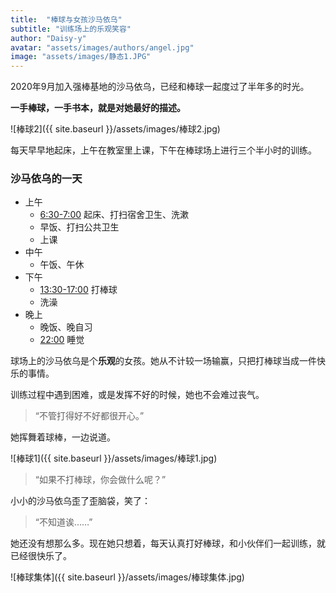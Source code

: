 ```yaml
---
title:  "棒球与女孩沙马依乌"
subtitle: "训练场上的乐观笑容"
author: "Daisy-y"
avatar: "assets/images/authors/angel.jpg"
image: "assets/images/静态1.JPG"
---
```


2020年9月加入强棒基地的沙马依乌，已经和棒球一起度过了半年多的时光。

**一手棒球，一手书本，就是对她最好的描述。**

![棒球2]({{ site.baseurl }}/assets/images/棒球2.jpg)

每天早早地起床，上午在教室里上课，下午在棒球场上进行三个半小时的训练。

### 沙马依乌的一天
- 上午
    - <u>6:30-7:00</u> 起床、打扫宿舍卫生、洗漱
    - 早饭、打扫公共卫生
    - 上课
- 中午
    - 午饭、午休
- 下午
    - <u>13:30-17:00</u> 打棒球
    - 洗澡
- 晚上
    - 晚饭、晚自习
    - <u>22:00</u> 睡觉

球场上的沙马依乌是个**乐观**的女孩。她从不计较一场输赢，只把打棒球当成一件快乐的事情。

训练过程中遇到困难，或是发挥不好的时候，她也不会难过丧气。

> “不管打得好不好都很开心。”

她挥舞着球棒，一边说道。

![棒球1]({{ site.baseurl }}/assets/images/棒球1.jpg)

> “如果不打棒球，你会做什么呢？”

小小的沙马依乌歪了歪脑袋，笑了：

> “不知道诶……”

她还没有想那么多。现在她只想着，每天认真打好棒球，和小伙伴们一起训练，就已经很快乐了。

![棒球集体]({{ site.baseurl }}/assets/images/棒球集体.jpg)
